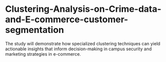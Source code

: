 # Clustering-Analysis-on-Crime-data-and-E-commerce-customer-segmentation
The study will demonstrate how specialized clustering techniques can yield actionable insights that inform decision-making in campus security and marketing strategies in e-commerce.​ 

